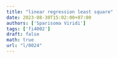 ```yaml
---
title: "linear regression least square"
date: 2023-08-30T15:02:00+07:00
authors: ['Sparisoma Viridi']
tags: ['fi4002']
draft: false
math: true
url: "l/0024"
---
```

